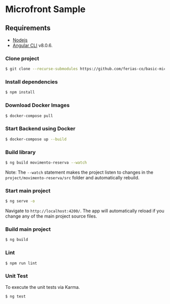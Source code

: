 # Microfront Sample

## Requirements

* [Nodejs](https://nodejs.org/)
* [Angular CLI](https://github.com/angular/angular-cli) v8.0.6.

### Clone project

```bash
$ git clone --recurse-submodules https://github.com/ferias-co/basic-microfront-sample.git
```

### Install dependencies

```bash
$ npm install
```

### Download Docker Images

```bash
$ docker-compose pull
```

### Start Backend using Docker

```bash
$ docker-compose up --build
```

### Build library

```bash
$ ng build movimento-reserva --watch
```

Note: The `--watch` statement makes the project listen to changes in the `project/movimento-reserva/src` folder and automatically rebuild.

### Start main project

```bash
$ ng serve -o
```

Navigate to `http://localhost:4200/`. The app will automatically reload if you change any of the main project source files.


### Build main project

```bash
$ ng build
```

### Lint

```bash
$ npm run lint
```

### Unit Test
To execute the unit tests via Karma.
```bash
$ ng test
```
